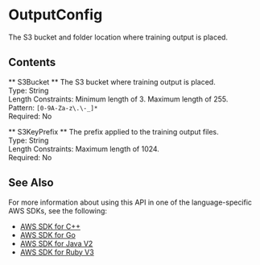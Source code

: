 # OutputConfig<a name="API_OutputConfig"></a>

The S3 bucket and folder location where training output is placed\.

## Contents<a name="API_OutputConfig_Contents"></a>

 ** S3Bucket **   <a name="rekognition-Type-OutputConfig-S3Bucket"></a>
The S3 bucket where training output is placed\.  
Type: String  
Length Constraints: Minimum length of 3\. Maximum length of 255\.  
Pattern: `[0-9A-Za-z\.\-_]*`   
Required: No

 ** S3KeyPrefix **   <a name="rekognition-Type-OutputConfig-S3KeyPrefix"></a>
The prefix applied to the training output files\.   
Type: String  
Length Constraints: Maximum length of 1024\.  
Required: No

## See Also<a name="API_OutputConfig_SeeAlso"></a>

For more information about using this API in one of the language\-specific AWS SDKs, see the following:
+  [ AWS SDK for C\+\+](https://docs.aws.amazon.com/goto/SdkForCpp/rekognition-2016-06-27/OutputConfig) 
+  [ AWS SDK for Go](https://docs.aws.amazon.com/goto/SdkForGoV1/rekognition-2016-06-27/OutputConfig) 
+  [ AWS SDK for Java V2](https://docs.aws.amazon.com/goto/SdkForJavaV2/rekognition-2016-06-27/OutputConfig) 
+  [ AWS SDK for Ruby V3](https://docs.aws.amazon.com/goto/SdkForRubyV3/rekognition-2016-06-27/OutputConfig) 